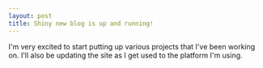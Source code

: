 ```yaml
---
layout: post
title: Shiny new blog is up and running!
---
```


I'm very excited to start putting up various projects that I've been working on. I'll also be updating the site as I get used to the platform I'm using.